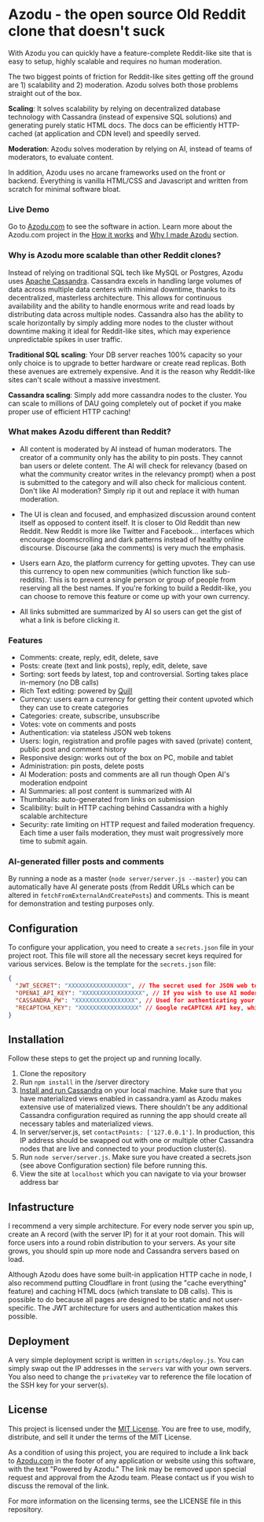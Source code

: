 # Azodu - the open source Old Reddit clone that doesn't suck
With Azodu you can quickly have a feature-complete Reddit-like site that is easy to setup, highly scalable and requires no human moderation. 

The two biggest points of friction for Reddit-like sites getting off the ground are 1) scalability and 2) moderation. Azodu solves both those problems straight out of the box. 

**Scaling**: It solves scalability by relying on decentralized database technology with Cassandra (instead of expensive SQL solutions) and generating purely static HTML docs. The docs can be efficiently HTTP-cached (at application and CDN level) and speedily served. 

**Moderation**: Azodu solves moderation by relying on AI, instead of teams of moderators, to evaluate content. 

In addition, Azodu uses no arcane frameworks used on the front or backend. Everything is vanilla HTML/CSS and Javascript and written from scratch for minimal software bloat.  

### Live Demo
Go to [Azodu.com](https://azodu.com) to see the software in action. Learn more about the Azodu.com project in the [How it works](https://azodu.com/c/azodu/123e4567-e89b-12d3-a456-426614174001/how-it-works) and [Why I made Azodu](https://azodu.com/c/anything/3e97c068-5a54-11ef-a739-60b07b0766be/why-i-made-azodu) section. 


### Why is Azodu more scalable than other Reddit clones?
Instead of relying on traditional SQL tech like MySQL or Postgres, Azodu uses [Apache Cassandra](https://cassandra.apache.org/_/index.html). 
Cassandra excels in handling large volumes of data across multiple data centers with minimal downtime, thanks to its decentralized, masterless architecture. This allows for continuous availability and the ability to handle enormous write and read loads by distributing data across multiple nodes. Cassandra also has the ability to scale horizontally by simply adding more nodes to the cluster without downtime making it ideal for Reddit-like sites, which may experience unpredictable spikes in user traffic. 

**Traditional SQL scaling**: Your DB server reaches 100% capacity so your only choice is to upgrade to better hardware or create read replicas. Both these avenues are extremely expensive. And it is the reason why Reddit-like sites can't scale without a massive investment. 

**Cassandra scaling**: Simply add more cassandra nodes to the cluster. You can scale to millions of DAU going completely out of pocket if you make proper use of efficient HTTP caching! 

### What makes Azodu different than Reddit?
* All content is moderated by AI instead of human moderators. The creator of a community only has the ability to pin posts. They cannot ban users or delete content. The AI will check for relevancy (based on what the community creator writes in the relevancy prompt) when a post is submitted to the category and will also check for malicious content. Don't like AI moderation? Simply rip it out and replace it with human moderation. 

* The UI is clean and focused, and emphasized discussion around content itself as opposed to content itself. It is closer to Old Reddit than new Reddit. New Reddit is more like Twitter and Facebook... interfaces which encourage doomscrolling and dark patterns instead of healthy online discourse. Discourse (aka the comments) is very much the emphasis.

* Users earn Azo, the platform currency for getting upvotes. They can use this currency to open new communities (which function like sub-reddits). This is to prevent a single person or group of people from reserving all the best names. If you're forking to build a Reddit-like, you can choose to remove this feature or come up with your own currency. 

* All links submitted are summarized by AI so users can get the gist of what a link is before clicking it.

### Features
* Comments: create, reply, edit, delete, save
* Posts: create (text and link posts), reply, edit, delete, save
* Sorting: sort feeds by latest, top and controversial. Sorting takes place in-memory (no DB calls)
* Rich Text editing: powered by [Quill](https://quilljs.com/) 
* Currency: users earn a currency for getting their content upvoted which they can use to create categories
* Categories: create, subscribe, unsubscribe
* Votes: vote on comments and posts
* Authentication: via stateless JSON web tokens
* Users: login, registration and profile pages with saved (private) content, public post and comment history
* Responsive design: works out of the box on PC, mobile and tablet
* Administration: pin posts, delete posts 
* AI Moderation: posts and comments are all run though Open AI's moderation endpoint
* AI Summaries: all post content is summarized with AI
* Thumbnails: auto-generated from links on submission
* Scalibility: built in HTTP caching behind Cassandra with a highly scalable architecture
* Security: rate limiting on HTTP request and failed moderation frequency. Each time a user fails moderation, they must wait progressively more time to submit again. 

### AI-generated filler posts and comments 

By running a node as a master (`node server/server.js --master`) you can automatically have AI generate posts (from Reddit URLs which can be altered in `fetchFromExternalAndCreatePosts`) and comments. This is meant for demonstration and testing purposes only. 

## Configuration

To configure your application, you need to create a `secrets.json` file in your project root. This file will store all the necessary secret keys required for various services. Below is the template for the `secrets.json` file:

```json
{
  "JWT_SECRET": "XXXXXXXXXXXXXXXXX", // The secret used for JSON web tokens, which is used for authentication
  "OPENAI_API_KEY": "XXXXXXXXXXXXXXXXX", // If you wish to use AI moderation with OpenAI, you will need an API key
  "CASSANDRA_PW": "XXXXXXXXXXXXXXXXX", // Used for authenticating your Node.js servers with Cassandra nodes
  "RECAPTCHA_KEY": "XXXXXXXXXXXXXXXXX" // Google reCAPTCHA API key, which is used as spam protection on the user registration page
}
```

## Installation

Follow these steps to get the project up and running locally.

1. Clone the repository
2. Run `npm install` in the /server directory
3. [Install and run Cassandra](https://cassandra.apache.org/doc/stable/cassandra/getting_started/installing.html) on your local machine. Make sure that you have materialized views enabled in cassandra.yaml as Azodu makes extensive use of materialized views. There shouldn't be any additional Cassandra configuration required as running the app should create all necessary tables and materialized views. 
4. In server/server.js, set `contactPoints: ['127.0.0.1']`. In production, this IP address should be swapped out with one or multiple other Cassandra nodes that are live and connected to your production cluster(s).
6. Run `node server/server.js`. Make sure you have created a secrets.json (see above Configuration section) file before running this. 
7. View the site at `localhost` which you can navigate to via your browser address bar

## Infastructure
I recommend a very simple architecture. For every node server you spin up, create an A record (with the server IP) for it at your root domain. This will force users into a round robin distribution to your servers. As your site grows, you should spin up more node and Cassandra servers based on load.

Although Azodu does have some built-in application HTTP cache in node, I also recommend putting Cloudflare in front (using the "cache everything" feature) and caching HTML docs (which translate to DB calls). This is possible to do because all pages are designed to be static and not user-specific. The JWT architecture for users and authentication makes this possible.  

## Deployment
A very simple deployment script is written in `scripts/deploy.js`. You can simply swap out the IP addresses in the `servers` var with your own servers. You also need to change the `privateKey` var to reference the file location of the SSH key for your server(s). 

## License

This project is licensed under the [MIT License](https://opensource.org/licenses/MIT). You are free to use, modify, distribute, and sell it under the terms of the MIT License.

As a condition of using this project, you are required to include a link back to [Azodu.com](https://azodu.com) in the footer of any application or website using this software, with the text "Powered by Azodu." The link may be removed upon special request and approval from the Azodu team. Please contact us if you wish to discuss the removal of the link.

For more information on the licensing terms, see the LICENSE file in this repository.


